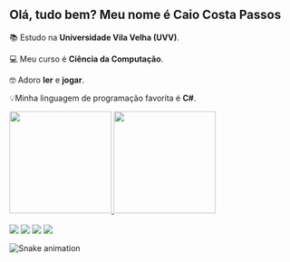 ## Olá, tudo bem? Meu nome é Caio Costa Passos


📚 Estudo na **Universidade Vila Velha (UVV)**.

💻 Meu curso é **Ciência da Computação**.

🤓 Adoro **ler** e **jogar**.

💡Minha linguagem de programação favorita é **C#**.


<div>
  <a href="https://github.com/caiocpassos">
  <img height="180em" src="https://github-readme-stats.vercel.app/api?username=caiocpassos&show_icons=true&theme=dracula&include_all_commits=true&count_private=true"/>
  <img height="180em" src="https://github-readme-stats.vercel.app/api/top-langs/?username=caiocpassos&layout=compact&langs_count=7&theme=dracula"/>
</div>

<br>
  
<div> 
  <a href="https://instagram.com/caiocpassos1" target="_blank"><img src="https://img.shields.io/badge/-Instagram-%23E4405F?style=for-the-badge&logo=instagram&logoColor=white" target="_blank"></a>
  <a href = "mailto:caiocp.trabalhos@gmail.com"><img src="https://img.shields.io/badge/-Gmail-%23333?style=for-the-badge&logo=gmail&logoColor=white" target="_blank"></a>
  <a href="https://www.linkedin.com/in/caio-costa-passos-4706b81a2/" target="_blank"><img src="https://img.shields.io/badge/-LinkedIn-%230077B5?style=for-the-badge&logo=linkedin&logoColor=white" target="_blank"></a>
    <a href="https://github.com/caiocpassos" target="_blank"><img src="https://img.shields.io/badge/GitHub-100000?style=for-the-badge&logo=github&logoColor=white" target="_blank"></a> 
 
  ![Snake animation](https://github.com/caiocpassos/caiocpassos/blob/output/github-contribution-grid-snake.svg)
 
</div>
